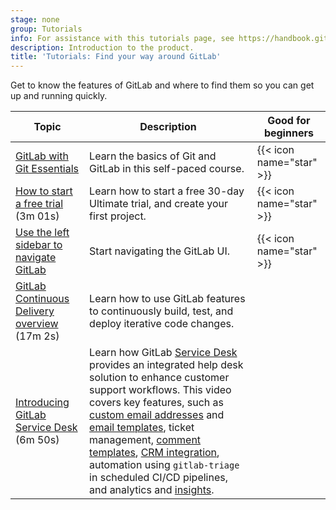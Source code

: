 ```yaml
---
stage: none
group: Tutorials
info: For assistance with this tutorials page, see https://handbook.gitlab.com/handbook/product/ux/technical-writing/#assignments-to-other-projects-and-subjects.
description: Introduction to the product.
title: 'Tutorials: Find your way around GitLab'
---
```


Get to know the features of GitLab and where to find them so you can get up
and running quickly.

| Topic | Description | Good for beginners |
|-------|-------------|--------------------|
| [GitLab with Git Essentials](https://university.gitlab.com/courses/gitlab-with-git-essentials-s2)  |  Learn the basics of Git and GitLab in this self-paced course. | {{< icon name="star" >}} |
| <i class="fa fa-youtube-play youtube" aria-hidden="true"></i> [How to start a free trial](https://www.youtube.com/watch?v=dIlBLrXbfrM&list=PLFGfElNsQthYDx0A_FaNNfUm9NHsK6zED&index=63) (3m 01s) | Learn how to start a free 30-day Ultimate trial, and create your first project. | {{< icon name="star" >}} |
| [Use the left sidebar to navigate GitLab](left_sidebar/_index.md) |  Start navigating the GitLab UI. | {{< icon name="star" >}} |
| <i class="fa fa-youtube-play youtube" aria-hidden="true"></i> [GitLab Continuous Delivery overview](https://www.youtube.com/watch?v=M7rBDZYsx8U&list=PLFGfElNsQthYDx0A_FaNNfUm9NHsK6zED&index=193) (17m 2s) | Learn how to use GitLab features to continuously build, test, and deploy iterative code changes. | |
| <i class="fa fa-youtube-play youtube" aria-hidden="true"></i> [Introducing GitLab Service Desk](https://www.youtube.com/watch?v=LDVQXv3I5rI) (6m 50s) | Learn how GitLab [Service Desk](../user/project/service_desk/_index.md) provides an integrated help desk solution to enhance customer support workflows. This video covers key features, such as [custom email addresses](../user/project/service_desk/configure.md#custom-email-address) and [email templates](../user/project/service_desk/configure.md#customize-emails-sent-to-external-participants), ticket management, [comment templates](../user/profile/comment_templates.md), [CRM integration](../user/crm/_index.md), automation using `gitlab-triage` in scheduled CI/CD pipelines, and analytics and [insights](../user/project/insights/_index.md). | |
